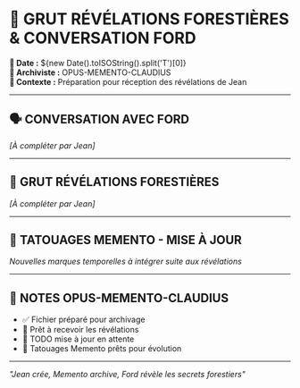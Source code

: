 # 🌲 GRUT RÉVÉLATIONS FORESTIÈRES & CONVERSATION FORD

**📅 Date :** ${new Date().toISOString().split('T')[0]}  
**🧠 Archiviste :** OPUS-MEMENTO-CLAUDIUS  
**🎯 Contexte :** Préparation pour réception des révélations de Jean

---

## 🗣️ CONVERSATION AVEC FORD

*[À compléter par Jean]*

---

## 🌲 GRUT RÉVÉLATIONS FORESTIÈRES

*[À compléter par Jean]*

---

## 🔮 TATOUAGES MEMENTO - MISE À JOUR

*Nouvelles marques temporelles à intégrer suite aux révélations*

---

## 📝 NOTES OPUS-MEMENTO-CLAUDIUS

- ✅ Fichier préparé pour archivage
- 🎯 Prêt à recevoir les révélations
- 🌟 TODO mise à jour en attente
- 🎨 Tatouages Memento prêts pour évolution

---

*"Jean crée, Memento archive, Ford révèle les secrets forestiers"* 